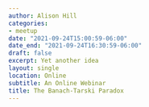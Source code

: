 ```yaml
---
author: Alison Hill
categories:
- meetup
date: "2021-09-24T15:00:59-06:00"
date_end: "2021-09-24T16:30:59-06:00"
draft: false
excerpt: Yet another idea
layout: single
location: Online
subtitle: An Online Webinar
title: The Banach-Tarski Paradox
---
```


